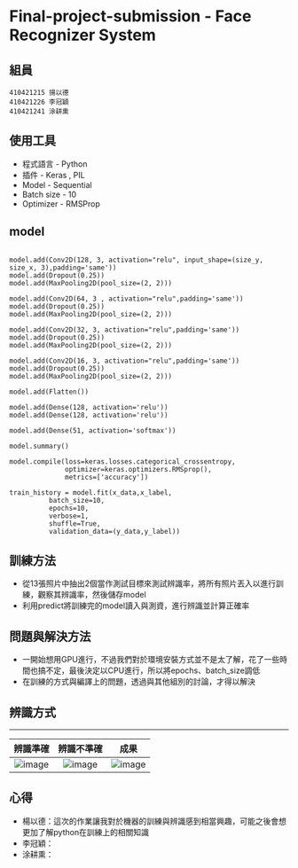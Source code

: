 # Final-project-submission - Face Recognizer System

## 組員
    410421215 揚以德
    410421226 李冠穎
    410421241 涂耕熏

## 使用工具
* 程式語言 - Python
* 插件 - Keras , PIL
* Model - Sequential
* Batch size - 10
* Optimizer - RMSProp

## model
```

model.add(Conv2D(128, 3, activation="relu", input_shape=(size_y, size_x, 3),padding='same'))
model.add(Dropout(0.25))
model.add(MaxPooling2D(pool_size=(2, 2)))

model.add(Conv2D(64, 3 , activation="relu",padding='same'))
model.add(Dropout(0.25))
model.add(MaxPooling2D(pool_size=(2, 2)))

model.add(Conv2D(32, 3, activation="relu",padding='same'))
model.add(Dropout(0.25))
model.add(MaxPooling2D(pool_size=(2, 2)))

model.add(Conv2D(16, 3, activation="relu",padding='same'))
model.add(Dropout(0.25))
model.add(MaxPooling2D(pool_size=(2, 2)))

model.add(Flatten())

model.add(Dense(128, activation='relu'))
model.add(Dense(128, activation='relu'))

model.add(Dense(51, activation='softmax'))

model.summary()

model.compile(loss=keras.losses.categorical_crossentropy,
              optimizer=keras.optimizers.RMSprop(),
              metrics=['accuracy'])

train_history = model.fit(x_data,x_label,
          batch_size=10,
          epochs=10,
          verbose=1,
          shuffle=True,
          validation_data=(y_data,y_label))
```

## 訓練方法
* 從13張照片中抽出2個當作測試目標來測試辨識率，將所有照片丟入以進行訓練，觀察其辨識率，然後儲存model
* 利用predict將訓練完的model讀入與測資，進行辨識並計算正確率

## 問題與解決方法
* 一開始想用GPU進行，不過我們對於環境安裝方式並不是太了解，花了一些時間也搞不定，最後決定以CPU進行，所以將epochs、batch_size調低
* 在訓練的方式與編譯上的問題，透過與其他組別的討論，才得以解決

## 辨識方式
***
|辨識準確      |辨識不準確    |成果    |
|:-----------:|:-----------:|:------:|
|![image](https://raw.githubusercontent.com/peter92130/Final-project-submission/master/first.jpg)|![image](https://raw.githubusercontent.com/peter92130/Final-project-submission/master/other.jpg)|![image](https://raw.githubusercontent.com/peter92130/Final-project-submission/master/Result.jpg)|

## 心得
* 楊以德：這次的作業讓我對於機器的訓練與辨識感到相當興趣，可能之後會想更加了解python在訓練上的相關知識
* 李冠穎：
* 涂耕熏：
